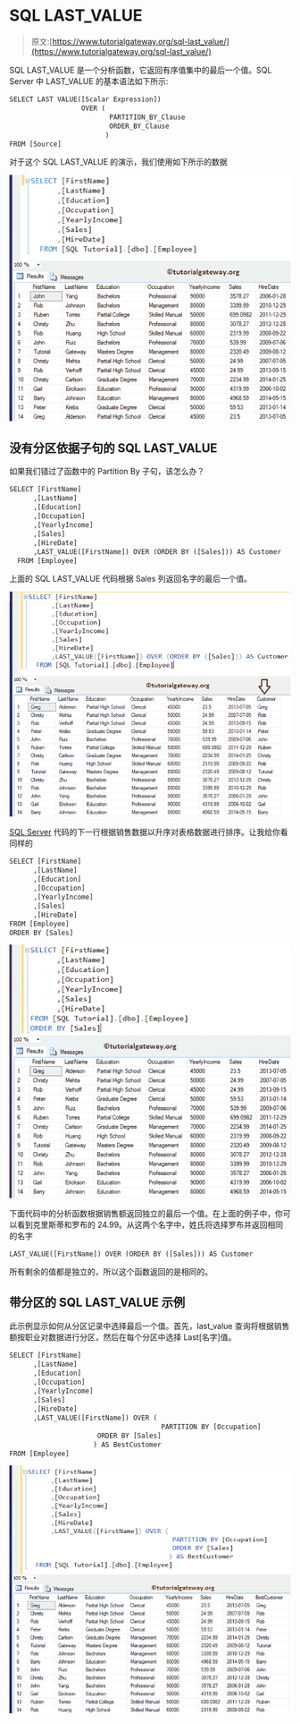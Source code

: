 # SQL LAST_VALUE

> 原文:[https://www.tutorialgateway.org/sql-last_value/](https://www.tutorialgateway.org/sql-last_value/)

SQL LAST_VALUE 是一个分析函数，它返回有序值集中的最后一个值。SQL Server 中 LAST_VALUE 的基本语法如下所示:

```
SELECT LAST VALUE([Scalar Expression]) 
                  OVER (
                         PARTITION_BY_Clause 
                         ORDER_BY_Clause
                        )
FROM [Source]
```

对于这个 SQL LAST_VALUE 的演示，我们使用如下所示的数据

![SQL LAST_VALUE 1](img/f5eb4916b4fe3e85983e4e892dd9a14f.png)

## 没有分区依据子句的 SQL LAST_VALUE

如果我们错过了函数中的 Partition By 子句，该怎么办？

```
SELECT [FirstName]
      ,[LastName]
      ,[Education]
      ,[Occupation]
      ,[YearlyIncome]
      ,[Sales]
      ,[HireDate]
      ,LAST_VALUE([FirstName]) OVER (ORDER BY ([Sales])) AS Customer 
  FROM [Employee]
```

上面的 SQL LAST_VALUE 代码根据 Sales 列返回名字的最后一个值。

![SQL LAST_VALUE 2](img/a72eedad754f9afb798f0eb36d54c6e1.png)

[SQL Server](https://www.tutorialgateway.org/sql/) 代码的下一行根据销售数据以升序对表格数据进行排序。让我给你看同样的

```
SELECT [FirstName]
      ,[LastName]
      ,[Education]
      ,[Occupation]
      ,[YearlyIncome]
      ,[Sales]
      ,[HireDate]
FROM [Employee]
ORDER BY [Sales]
```

![SQL LAST_VALUE 3](img/d4095a7a839edfa95db4326312fb60cc.png)

下面代码中的分析函数根据销售额返回独立的最后一个值。在上面的例子中，你可以看到克里斯蒂和罗布的 24.99。从这两个名字中，姓氏将选择罗布并返回相同的名字

```
LAST_VALUE([FirstName]) OVER (ORDER BY ([Sales])) AS Customer
```

所有剩余的值都是独立的，所以这个函数返回的是相同的。

## 带分区的 SQL LAST_VALUE 示例

此示例显示如何从分区记录中选择最后一个值。首先，last_value 查询将根据销售额按职业对数据进行分区，然后在每个分区中选择 Last[名字]值。

```
SELECT [FirstName]
      ,[LastName]
      ,[Education]
      ,[Occupation]
      ,[YearlyIncome]
      ,[Sales]
      ,[HireDate]
      ,LAST_VALUE([FirstName]) OVER (
                                      PARTITION BY [Occupation] 
				      ORDER BY [Sales]
				     ) AS BestCustomer   
FROM [Employee]
```

![SQL LAST_VALUE 4](img/cec91aa45f57b252080c096b6ba416ad.png)